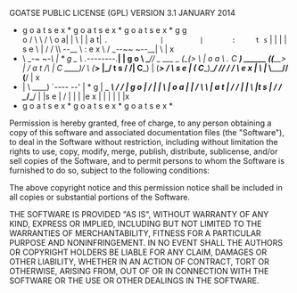 GOATSE PUBLIC LICENSE (GPL)
	VERSION 3.1 JANUARY 2014

* g o a t s e x * g o a t s e x * g o a t s e x *
g                                               g  
o /     \             \            /    \       o
a|       |             \          |      |      a
t|       `.             |         |       :     t
s`        |             |        \|       |     s
e \       | /       /  \\\   --__ \\       :    e
x  \      \/   _--~~          ~--__| \     |    x  
*   \      \_-~                    ~-_\    |    *
g    \_     \        _.--------.______\|   |    g
o      \     \______// _ ___ _ (_(__>  \   |    o
a       \   .  C ___)  ______ (_(____>  |  /    a
t       /\ |   C ____)/      \ (_____>  |_/     t
s      / /\|   C_____)       |  (___>   /  \    s
e     |   (   _C_____)\______/  // _/ /     \   e
x     |    \  |__   \\_________// (__/       |  x
*    | \    \____)   `----   --'             |  *
g    |  \_          ___\       /_          _/ | g
o   |              /    |     |  \            | o
a   |             |    /       \  \           | a
t   |          / /    |         |  \           |t
s   |         / /      \__/\___/    |          |s
e  |           /        |    |       |         |e
x  |          |         |    |       |         |x
* g o a t s e x * g o a t s e x * g o a t s e x *

Permission is hereby granted, free of charge, to any person obtaining a copy
of this software and associated documentation files (the "Software"), to deal
in the Software without restriction, including without limitation the rights
to use, copy, modify, merge, publish, distribute, sublicense, and/or sell
copies of the Software, and to permit persons to whom the Software is
furnished to do so, subject to the following conditions:

The above copyright notice and this permission notice shall be included in
all copies or substantial portions of the Software.

THE SOFTWARE IS PROVIDED "AS IS", WITHOUT WARRANTY OF ANY KIND, EXPRESS OR
IMPLIED, INCLUDING BUT NOT LIMITED TO THE WARRANTIES OF MERCHANTABILITY,
FITNESS FOR A PARTICULAR PURPOSE AND NONINFRINGEMENT. IN NO EVENT SHALL THE
AUTHORS OR COPYRIGHT HOLDERS BE LIABLE FOR ANY CLAIM, DAMAGES OR OTHER
LIABILITY, WHETHER IN AN ACTION OF CONTRACT, TORT OR OTHERWISE, ARISING FROM,
OUT OF OR IN CONNECTION WITH THE SOFTWARE OR THE USE OR OTHER DEALINGS IN
THE SOFTWARE.
